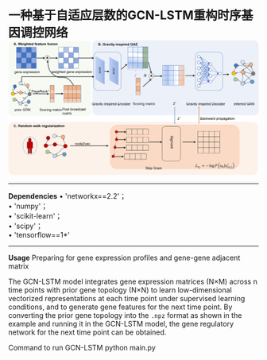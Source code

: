 <font size="5"><strong>一种基于自适应层数的GCN-LSTM重构时序基因调控网络</strong></font>
![image](https://github.com/jhjsagcdjks1/GAEDGRN/blob/master/GAEDGRN/Framework.png)
***
**Dependencies**
• 'networkx==2.2'；  
• 'numpy'；  
• 'scikit-learn'；  
• 'scipy'；  
• 'tensorflow==1*'
***
**Usage**
Preparing for gene expression profiles and gene-gene adjacent matrix

The GCN-LSTM model integrates gene expression matrices (N×M) across n time points with prior gene topology (N×N) to learn low-dimensional vectorized representations at each time point under supervised learning conditions, and to generate gene features for the next time point. By converting the prior gene topology into the `.npz` format as shown in the example and running it in the GCN-LSTM model, the gene regulatory network for the next time point can be obtained.

Command to run GCN-LSTM
 python main.py
